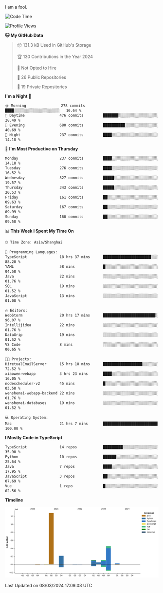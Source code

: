 I am a fool.

<!--START_SECTION:waka-->
![Code Time](http://img.shields.io/badge/Code%20Time-1%2C253%20hrs%2023%20mins-blue)

![Profile Views](http://img.shields.io/badge/Profile%20Views-2-blue)

**🐱 My GitHub Data** 

> 📦 131.3 kB Used in GitHub's Storage 
 > 
> 🏆 130 Contributions in the Year 2024
 > 
> 🚫 Not Opted to Hire
 > 
> 📜 26 Public Repositories 
 > 
> 🔑 19 Private Repositories 
 > 
**I'm a Night 🦉** 

```text
🌞 Morning                278 commits         ████░░░░░░░░░░░░░░░░░░░░░   16.64 % 
🌆 Daytime                476 commits         ███████░░░░░░░░░░░░░░░░░░   28.49 % 
🌃 Evening                680 commits         ██████████░░░░░░░░░░░░░░░   40.69 % 
🌙 Night                  237 commits         ████░░░░░░░░░░░░░░░░░░░░░   14.18 % 
```
📅 **I'm Most Productive on Thursday** 

```text
Monday                   237 commits         ████░░░░░░░░░░░░░░░░░░░░░   14.18 % 
Tuesday                  276 commits         ████░░░░░░░░░░░░░░░░░░░░░   16.52 % 
Wednesday                327 commits         █████░░░░░░░░░░░░░░░░░░░░   19.57 % 
Thursday                 343 commits         █████░░░░░░░░░░░░░░░░░░░░   20.53 % 
Friday                   161 commits         ██░░░░░░░░░░░░░░░░░░░░░░░   09.63 % 
Saturday                 167 commits         ██░░░░░░░░░░░░░░░░░░░░░░░   09.99 % 
Sunday                   160 commits         ██░░░░░░░░░░░░░░░░░░░░░░░   09.58 % 
```


📊 **This Week I Spent My Time On** 

```text
🕑︎ Time Zone: Asia/Shanghai

💬 Programming Languages: 
TypeScript               18 hrs 37 mins      ██████████████████████░░░   88.20 % 
YAML                     58 mins             █░░░░░░░░░░░░░░░░░░░░░░░░   04.58 % 
Java                     22 mins             ░░░░░░░░░░░░░░░░░░░░░░░░░   01.76 % 
SQL                      19 mins             ░░░░░░░░░░░░░░░░░░░░░░░░░   01.52 % 
JavaScript               13 mins             ░░░░░░░░░░░░░░░░░░░░░░░░░   01.08 % 

🔥 Editors: 
WebStorm                 20 hrs 17 mins      ████████████████████████░   96.07 % 
Intellijidea             22 mins             ░░░░░░░░░░░░░░░░░░░░░░░░░   01.76 % 
DataGrip                 19 mins             ░░░░░░░░░░░░░░░░░░░░░░░░░   01.52 % 
VS Code                  8 mins              ░░░░░░░░░░░░░░░░░░░░░░░░░   00.65 % 

🐱‍💻 Projects: 
HiretualEmailServer      15 hrs 18 mins      ██████████████████░░░░░░░   72.52 % 
xiaowen-webapp           3 hrs 23 mins       ████░░░░░░░░░░░░░░░░░░░░░   16.05 % 
nodescheduler-v2         45 mins             █░░░░░░░░░░░░░░░░░░░░░░░░   03.58 % 
wenshenai-webapp-backend 22 mins             ░░░░░░░░░░░░░░░░░░░░░░░░░   01.76 % 
wenshenai-databases      19 mins             ░░░░░░░░░░░░░░░░░░░░░░░░░   01.52 % 

💻 Operating System: 
Mac                      21 hrs 7 mins       █████████████████████████   100.00 % 
```

**I Mostly Code in TypeScript** 

```text
TypeScript               14 repos            █████████░░░░░░░░░░░░░░░░   35.90 % 
Python                   10 repos            ██████░░░░░░░░░░░░░░░░░░░   25.64 % 
Java                     7 repos             ████░░░░░░░░░░░░░░░░░░░░░   17.95 % 
JavaScript               3 repos             ██░░░░░░░░░░░░░░░░░░░░░░░   07.69 % 
Vue                      1 repo              █░░░░░░░░░░░░░░░░░░░░░░░░   02.56 % 
```



**Timeline**

![Lines of Code chart](https://raw.githubusercontent.com/VeejaLiu/VeejaLiu/master/assets/bar_graph.png)


 Last Updated on 08/03/2024 17:09:03 UTC
<!--END_SECTION:waka-->
